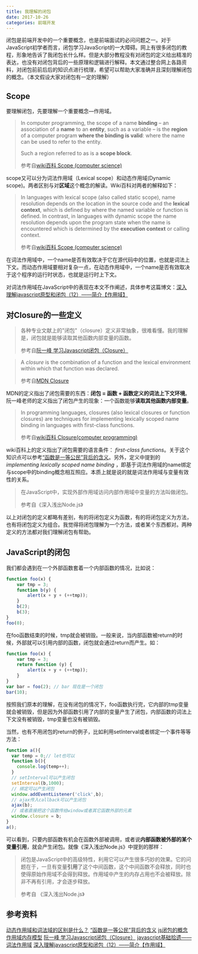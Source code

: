 ```yaml
---
title: 我理解的闭包
date: 2017-10-26
categories: 前端开发
---
```


闭包是前端开发中的一个重要概念，也是前端面试的必问问题之一。对于JavaScript初学者而言，闭包学习JavaScript的一大障碍。网上有很多闭包的教程，形象地告诉了我闭包长什么样。但是大部分教程没有对闭包的定义给出精准的表达，也没有对闭包背后的一些原理和逻辑进行解释。本文通过整合网上各路资料，对闭包前前后后的知识点进行梳理，希望可以帮助大家准确并且深刻理解闭包的概念。（本文假设大家对闭包有一定的理解）

## Scope

要理解闭包，先要理解一个重要概念—作用域。

> In computer programming, the scope of a name **binding** – an association of a **name** to an **entity**, such as a variable – is the **region** of a computer program **where the binding is valid**: where the name can be used to refer to the entity. 
>
> Such a region referred to as is  a **scope block**.
>
> 参考自[wiki百科 Scope (computer science)](https://en.wikipedia.org/wiki/Scope_(computer_science)#Lexical_scoping)

scope又可以分为词法作用域（Lexical scope）和动态作用域(Dynamic scope)。两者区别与对**区域**这个概念的解读。Wiki百科对两者的解释如下：

> In languages with lexical scope (also called static scope), name resolution depends on the location in the source code and the **lexical context**, which is defined by where the named variable or function is defined. In contrast, in languages with dynamic scope the name resolution depends upon the program state when the name is encountered which is determined by the **execution context** or calling context. 
>
> 参考自[wiki百科 Scope (computer science)](https://en.wikipedia.org/wiki/Scope_(computer_science)#Lexical_scoping)

在词法作用域中，一个name是否有效取决于它在源代码中的位置，也就是词法上下文。而动态作用域要相对复杂一点，在动态作用域中，一个name是否有效取决于这个程序的运行时状态，也就是运行时上下文。

对词法作用域在JavaScript中的表现在本文不作阐述，具体参考这篇博文：[深入理解javascript原型和闭包（12）——简介【作用域】](http://www.cnblogs.com/wangfupeng1988/p/3991151.html)

## 对Closure的一些定义

> 各种专业文献上的"闭包"（closure）定义非常抽象，很难看懂。我的理解是，闭包就是能够读取其他函数内部变量的函数。
>
> 参考自[阮一峰 学习Javascript闭包（Closure）](http://www.ruanyifeng.com/blog/2009/08/learning_javascript_closures.html)

> A *closure* is the combination of a function and the lexical environment within which that function was declared.
>
> 参考自[MDN Closure](https://link.zhihu.com/?target=https%3A//developer.mozilla.org/en-US/docs/Web/JavaScript/Closures)

MDN的定义指出了闭包需要的东西：**闭包 = 函数 + 函数定义的词法上下文环境**。阮一峰老师的定义指出了闭包产生的现象：一个函数能够**读取其他函数内部变量**。

> In programming languages, closures (also lexical closures or function closures) are techniques for implementing lexically scoped name binding in languages with first-class functions. 
>
> 参考自[wiki百科 Closure(computer programming)](https://en.wikipedia.org/wiki/Closure_(computer_programming))

wiki百科上的定义指出了闭包需要的语言条件： *first-class functions*。关于这个知识点可以参考[“函数是一等公民”背后的含义](http://blog.leapoahead.com/2015/09/19/function-as-first-class-citizen/)。另外，定义中提到的*implementing lexically scoped name binding* ，即基于词法作用域的name绑定与scope中的binding概念相互照应。本质上就是说的就是词法作用域与变量有效性的关系。

> 在JavaScript中，实现外部作用域访问内部作用域中变量的方法叫做闭包。
>
> 参考自《深入浅出Node.js》

以上对闭包的定义都略有差别，有的将闭包定义为函数，有的将闭包定义为方法，也有将闭包定义为组合。我觉得将闭包理解为一个方法，或者某个东西都对。两种定义的方法都对我们理解闭包有帮助。

## JavaScript的闭包

我们都会遇到在一个外部函数套着一个内部函数的情况，比如说：

```javascript
function foo(x) {
    var tmp = 3;
    function b(y) {
        alert(x + y + (++tmp));
    }
  	b(2);
  	b(3);
}
foo(0);
```

在foo函数结束的时候，tmp就会被销毁。一般来说，当内部函数被return的时候，外部就可以引用内部的函数，闭包就会通过return而产生。如：

```javascript
function foo(x) {
    var tmp = 3;
    return function (y) {
        alert(x + y + (++tmp));
    }
}
var bar = foo(2); // bar 现在是一个闭包
bar(10);
```

按照我们原本的理解，在没有闭包的情况下，foo函数执行完，它内部的tmp变量就会被销毁，但是因为外部函数引用了内部的变量产生了闭包，内部函数的词法上下文没有被销毁，tmp变量也没有被销毁。

当然，也有不用闭包的return的例子，比如利用setInterval或者绑定一个事件等等方法：

```javascript
function a(){
  var temp = 0;// let也可以
  function b(){
    console.log(temp++);
  }
  // setInterval可以产生闭包
  setInterval(b,1000);
  // 绑定可以产生闭包
  window.addEventListener('click',b);
  // ajax传入callback可以产生闭包
  ajax(b);
  // 或者直接把这个函数传给window或者其它函数外部的元素
  window.closure = b;
}
a();
```

可以看到，只要内部函数有机会在函数外部被调用，或者说**内部函数被外部的某个变量引用**，就会产生闭包。就像《深入浅出Node.js》中提到的那样：

> 闭包是JavaScript中的高级特性，利用它可以产生很多巧妙的效果。它的问题在于，一旦有变量**引用**了这个中间函数，这个中间函数不会释放，同时也使得原始作用域不会得到释放。作用域中产生的内存占用也不会被释放。除非不再有引用，才会逐步释放。
>
> 参考自 《深入浅出Node.js》

## 参考资料

[动态作用域和词法域的区别是什么？](https://www.zhihu.com/question/20032419)
[“函数是一等公民”背后的含义](http://blog.leapoahead.com/2015/09/19/function-as-first-class-citizen/)
[js闭包的概念作用域内存模型](http://www.cnblogs.com/walter-white/p/4981151.html)
[阮一峰 学习Javascript闭包（Closure）](http://www.ruanyifeng.com/blog/2009/08/learning_javascript_closures.html)
[javascript基础拾遗——词法作用域](http://www.cnblogs.com/Quains/archive/2011/04/12/2013121.html)
[深入理解javascript原型和闭包（12）——简介【作用域】](http://www.cnblogs.com/wangfupeng1988/p/3991151.html)
